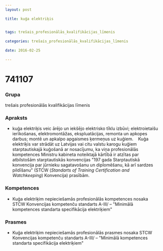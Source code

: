 ```yaml
---
layout: post
    
title: kuģa elektriķis

    
tags: trešais_profesionālās_kvalifikācijas_līmenis
    
categories: trešais_profesionālās_kvalifikācijas_līmenis
    
date: 2016-02-25
    
---
```

# 741107

### Grupa
trešais profesionālās kvalifikācijas līmenis

### Apraksts

*  kuģa elektriķis veic ārējo un iekšējo elektrisko tīklu izbūvi; elektroietaišu ierīkošanas, elektromontāžas, ekspluatācijas, remonta un apkopes darbus; montē un apkalpo apgaismes ķermeņus uz kuģiem.     Kuģa elektriķis var strādāt uz Latvijas vai citu valstu karogu kuģiem starptautiskajā kuģošanā ar nosacījumu, ka viņa profesionālās kompetences Ministru kabineta noteiktajā kārtībā ir atzītas par atbilstošām starptautiskās konvencijas "197 gada Starptautiskā konvencija par jūrnieku sagatavošanu un diplomēšanu, kā arī sardzes pildīšanu" (STCW (_Standarts of Training Certification and Watchkeeping_) Konvencija) prasībām.

### Kompetences

* Kuģa elektriķim nepieciešamās profesionālās kompetences nosaka STCW Konvencijas kompetenču standarts A-III/ – "Minimālā kompetences standarta specifikācija elektriķiem"

### Prasmes 
* Kuģa elektriķim nepieciešamās profesionālās prasmes nosaka STCW Konvencijas kompetenču standarts A-III/ – "Minimālā kompetences standarta specifikācija elektriķiem"